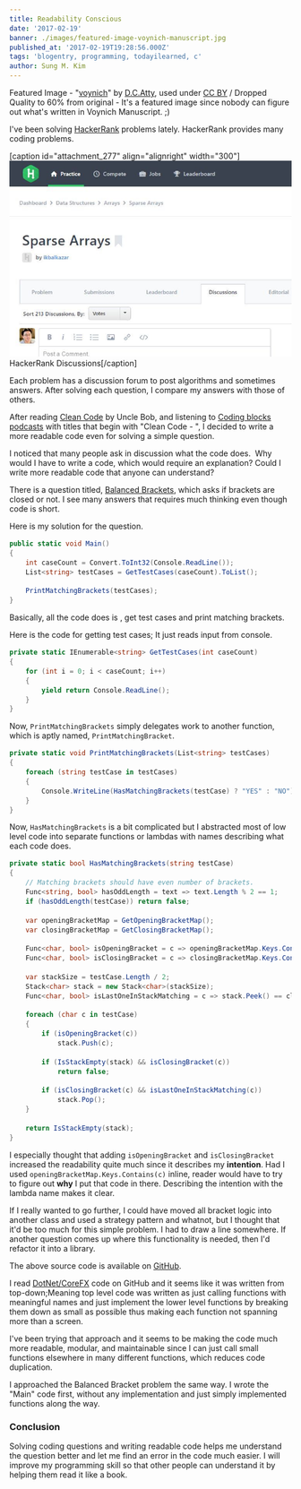 ```yaml
---
title: Readability Conscious
date: '2017-02-19'
banner: ./images/featured-image-voynich-manuscript.jpg
published_at: '2017-02-19T19:28:56.000Z'
tags: 'blogentry, programming, todayilearned, c'
author: Sung M. Kim
---
```


Featured Image - "[voynich](https://www.flickr.com/photos/figgenhoffer/2393781060/in/photolist-4DwKHf-6bPEf-5cD6N1-5cyPXP-5cD6W1-5cyQvi-5cD6YW-5cD75h-5cD6Sj-5cyQqv-yY54S-yY54V-87DHYs-mrZ7WV-eSstSZ-5cD7h1-6iiRn5-4pHvoE-cCqgiU-szWvt-c6niF5-c6nkQd-szSmU-c6mgyY-c6mTe1-c6nesd-yUjFT-c6maY1-c6mY3w-9tdawJ-c6mrm3-c6mxf1-c6nbMw-c6mnih-c6npwY-c6nx9U-c6mM1q-59qPmR-c6mBb9-c6n5FE-c6mFMN-c6n7CL-2fhmqn-4Vc476-6bLgg-5cT71Z-59v3Es-6bLcc-59v3Rb-6bL7S)" by [D.C.Atty](https://www.flickr.com/photos/figgenhoffer/), used under [CC BY](http://creativecommons.org/licenses/by/2.0/) / Dropped Quality to 60% from original - It's a featured image since nobody can figure out what's written in Voynich Manuscript. ;)

I've been solving [HackerRank](https://www.hackerrank.com) problems lately. HackerRank provides many coding problems.

\[caption id="attachment_277" align="alignright" width="300"\]![](./images/HackerRank-Discussion.jpg) HackerRank Discussions\[/caption\]

Each problem has a discussion forum to post algorithms and sometimes answers. After solving each question, I compare my answers with those of others.

After reading [Clean Code](https://www.amazon.com/Clean-Code-Handbook-Software-Craftsmanship/dp/0132350882) by Uncle Bob, and listening to [Coding blocks podcasts](http://www.codingblocks.net/) with titles that begin with "Clean Code - ", I decided to write a more readable code even for solving a simple question.

I noticed that many people ask in discussion what the code does.  Why would I have to write a code, which would require an explanation? Could I write more readable code that anyone can understand?

There is a question titled, [Balanced Brackets](https://www.hackerrank.com/challenges/balanced-brackets), which asks if brackets are closed or not. I see many answers that requires much thinking even though code is short.

Here is my solution for the question.

```csharp
public static void Main()
{
	int caseCount = Convert.ToInt32(Console.ReadLine());
	List<string> testCases = GetTestCases(caseCount).ToList();

	PrintMatchingBrackets(testCases);
}
```

Basically, all the code does is , get test cases and print matching brackets.

Here is the code for getting test cases; It just reads input from console.

```csharp
private static IEnumerable<string> GetTestCases(int caseCount)
{
	for (int i = 0; i < caseCount; i++)
	{
		yield return Console.ReadLine();
	}
}
```

Now, `PrintMatchingBrackets` simply delegates work to another function, which is aptly named, `PrintMatchingBracket`.

```csharp
private static void PrintMatchingBrackets(List<string> testCases)
{
	foreach (string testCase in testCases)
	{
		Console.WriteLine(HasMatchingBrackets(testCase) ? "YES" : "NO");
	}
}
```

Now, `HasMatchingBrackets` is a bit complicated but I abstracted most of low level code into separate functions or lambdas with names describing what each code does.

```csharp
private static bool HasMatchingBrackets(string testCase)
{
	// Matching brackets should have even number of brackets.
	Func<string, bool> hasOddLength = text => text.Length % 2 == 1;
	if (hasOddLength(testCase)) return false;

	var openingBracketMap = GetOpeningBracketMap();
	var closingBracketMap = GetClosingBracketMap();

	Func<char, bool> isOpeningBracket = c => openingBracketMap.Keys.Contains(c);
	Func<char, bool> isClosingBracket = c => closingBracketMap.Keys.Contains(c);

	var stackSize = testCase.Length / 2;
	Stack<char> stack = new Stack<char>(stackSize);
	Func<char, bool> isLastOneInStackMatching = c => stack.Peek() == closingBracketMap\[c\];

	foreach (char c in testCase)
	{
		if (isOpeningBracket(c))
			stack.Push(c);

		if (IsStackEmpty(stack) && isClosingBracket(c))
			return false;

		if (isClosingBracket(c) && isLastOneInStackMatching(c))
			stack.Pop();
	}

	return IsStackEmpty(stack);
}
```

I especially thought that adding `isOpeningBracket` and `isClosingBracket` increased the readability quite much since it describes my **intention**. Had I used `openingBracketMap.Keys.Contains(c)` inline, reader would have to try to figure out **why** I put that code in there. Describing the intention with the lambda name makes it clear.

If I really wanted to go further, I could have moved all bracket logic into another class and used a strategy pattern and whatnot, but I thought that it'd be too much for this simple problem. I had to draw a line somewhere. If another question comes up where this functionality is needed, then I'd refactor it into a library.

The above source code is available on [GitHub](https://github.com/dance2die/Problems.HackerRank/blob/master/Problems.HackerRank.DataStructure/Stacks/BalancedBrackets.cs).

I read [DotNet/CoreFX](https://github.com/dotnet/corefx) code on GitHub and it seems like it was written from top-down;Meaning top level code was written as just calling functions with meaningful names and just implement the lower level functions by breaking them down as small as possible thus making each function not spanning more than a screen.

I've been trying that approach and it seems to be making the code much more readable, modular, and maintainable since I can just call small functions elsewhere in many different functions, which reduces code duplication.

I approached the Balanced Bracket problem the same way. I wrote the "Main" code first, without any implementation and just simply implemented functions along the way.

### Conclusion

Solving coding questions and writing readable code helps me understand the question better and let me find an error in the code much easier. I will improve my programming skill so that other people can understand it by helping them read it like a book.

